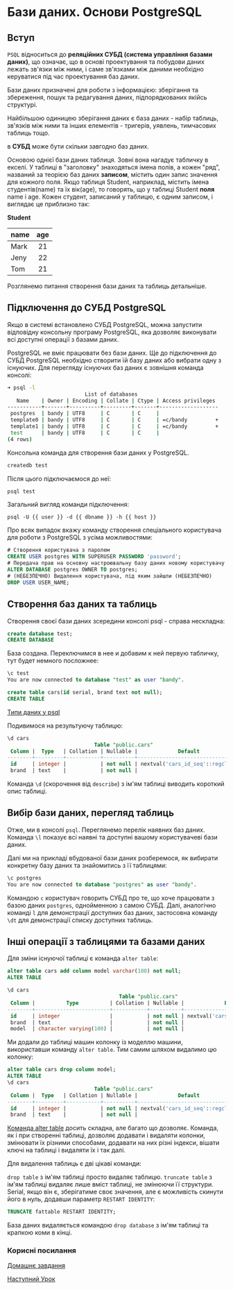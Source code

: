 # Бази даних. Основи PostgreSQL

## Вступ

`PSQL` відноситься до **реляційних СУБД (система управління базами даних)**, що означає, що в основі проектування та побудови даних лежать зв'язки між ними, і саме зв'язками між даними необхідно керуватися під час проектування баз даних.

Бази даних призначені для роботи з інформацією: зберігання та збереження, пошук та редагування даних, підпорядкованих якійсь структурі.

Найбільшою одиницею зберігання даних є база даних - набір таблиць, зв'язків між ними та інших елементів - тригерів, уявлень, тимчасових таблиць тощо.

в **СУБД** може бути скільки завгодно баз даних.

Основою однієї бази даних таблиця. Зовні вона нагадує табличку в екселі. У таблиці в "заголовку" знаходяться імена полів, а кожен "ряд", названий за теорією баз даних **записом**, містить один запис значення для кожного поля. Якщо таблиця Student, наприклад, містить імена студентів(name) та їх вік(age), то говорять, що у таблиці Student **поля** name і age. Кожен студент, записаний у таблицю, є одним записом, і виглядає це приблизно так:

**Student**

|name |age|
|:----|:-:|
|Mark |21 |
|Jeny |22 |
|Tom  |21 |

Розглянемо питання створення бази даних та таблиць детальніше.

## Підключення до СУБД PostgreSQL

Якщо в системі встановлено СУБД PostgreSQL, можна запустити відповідну консольну програму PostgreSQL, яка дозволяє виконувати всі доступні операції з базами даних.

PostgreSQL не вміє працювати без бази даних. Ще до підключення до СУБД PostgreSQL необхідно створити їй базу даних або вибрати одну з існуючих. Для перегляду існуючих баз даних є зовнішня команда консолі:

```bash
➜ psql -l
                         List of databases
   Name    | Owner | Encoding | Collate | Ctype | Access privileges
-----------+-------+----------+---------+-------+-------------------
 postgres  | bandy | UTF8     | C       | C     |
 template0 | bandy | UTF8     | C       | C     | =c/bandy         +
 template1 | bandy | UTF8     | C       | C     | =c/bandy         +
 test      | bandy | UTF8     | C       | C     |
(4 rows)

```

Консольна команда для створення бази даних у PostgreSQL.

```bash
createdb test
```
Після цього підключаємося до неї:

```bash
psql test
```
Загальний вигляд команди підключення:

```
psql -U {{ user }} -d {{ dbname }} -h {{ host }}
```

Про всяк випадок вкажу команду створення спеціального користувача для роботи з PostgreSQL з усіма можливостями:

```sql
# Створення користувача з паролем
CREATE USER postgres WITH SUPERUSER PASSWORD 'password';
# Передача прав на основну настроювальну базу даних новому користувачу
ALTER DATABASE postgres OWNER TO postgres;
# (НЕБЕЗПЕЧНО) Видалення користувача, під яким зайшли (НЕБЕЗПЕЧНО)
DROP USER USER_NAME;
```

## Створення баз даних та таблиць
  
Створення своєї бази даних зсередини консолі psql - справа нескладна:
  
```sql
create database test;
CREATE DATABASE
```
База создана. Переключимся в нее и добавим к ней первую табличку, тут будет немного посложнее:
  
```sql
\c test
You are now connected to database "test" as user "bandy".

create table cars(id serial, brand text not null);
CREATE TABLE
```

[Типи даних у psql](https://www.tutorialspoint.com/postgresql/postgresql_data_types.htm)

  
Подивимося на результуючу таблицю:

```sql
\d cars
                            Table "public.cars"
 Column |  Type   | Collation | Nullable |             Default
--------+---------+-----------+----------+----------------------------------
 id     | integer |           | not null | nextval('cars_id_seq'::regclass)
 brand  | text    |           | not null |
```

Команда `\d` (скорочення від `describe`) з ім'ям таблиці виводить короткий опис таблиці.


## Вибір бази даних, перегляд таблиць

Отже, ми в консолі `psql`. Переглянемо перелік наявних баз даних.
Команда `\l` показує всі наявні та доступні вашому користувачеві бази даних.

Далі ми на прикладі вбудованої бази даних розберемося, як вибирати конкретну базу даних та знайомитись з її таблицями:

```sql
\c postgres
You are now connected to database "postgres" as user "bandy".
```

Командою `c` користувач говорить СУБД про те, що хоче працювати з базою даних `postgres`, однойменною з самою СУБД. Далі, аналогічно команді `l` для демонстрації доступних баз даних, застосовна команду `\dt` для демонстрації списку доступних таблиць.


## Інші операції з таблицями та базами даних

Для зміни існуючої таблиці є команда `alter table`:

```sql
alter table cars add column model varchar(100) not null;
ALTER TABLE

\d cars
                                    Table "public.cars"
 Column |          Type          | Collation | Nullable |             Default
--------+------------------------+-----------+----------+----------------------------------
 id     | integer                |           | not null | nextval('cars_id_seq'::regclass)
 brand  | text                   |           | not null |
 model  | character varying(100) |           | not null |
```

Ми додали до таблиці машин колонку із моделлю машини, використавши команду `alter table`. Тим самим шляхом видалимо цю колонку:

```sql
alter table cars drop column model;
ALTER TABLE
\d cars
                            Table "public.cars"
 Column |  Type   | Collation | Nullable |             Default
--------+---------+-----------+----------+----------------------------------
 id     | integer |           | not null | nextval('cars_id_seq'::regclass)
 brand  | text    |           | not null |
```

[Команда alter table](http://www.postgresqltutorial.com/postgresql-alter-table/) досить складна, але багато що дозволяє. Команда, як і при створенні таблиці, дозволяє додавати і видаляти колонки, змінювати їх різними способами, додавати на них різні індекси, вішати ключі на таблиці і видаляти їх і так далі.

Для видалення таблиць є дві цікаві команди:

`drop table` з ім'ям таблиці просто видаляє таблицю.
`truncate table` з ім'ям таблиці видаляє лише вміст таблиці, не змінюючи її структури. Serial, якщо він є, зберігатиме своє значення, але є можливість скинути його в нуль, додавши параметр `RESTART IDENTITY`:

```sql
TRUNCATE fattable RESTART IDENTITY;
```

База даних видаляється командою `drop database` з ім'ям таблиці та крапкою коми в кінці. 


### Корисні посилання

[Домашнє завдання](hw01.md)

[Наступний Урок](psql2.md)
